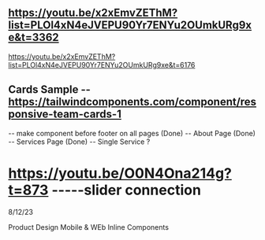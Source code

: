 ## https://youtu.be/x2xEmvZEThM?list=PLOl4xN4eJVEPU90Yr7ENYu2OUmkURg9xe&t=3362

https://youtu.be/x2xEmvZEThM?list=PLOl4xN4eJVEPU90Yr7ENYu2OUmkURg9xe&t=6176

## Cards Sample -- https://tailwindcomponents.com/component/responsive-team-cards-1

-- make component before footer on all pages (Done)
-- About Page (Done)
-- Services Page (Done) -- Single Service ?

# https://youtu.be/O0N4Ona214g?t=873 -----slider connection

8/12/23

Product Design Mobile & WEb Inline Components

